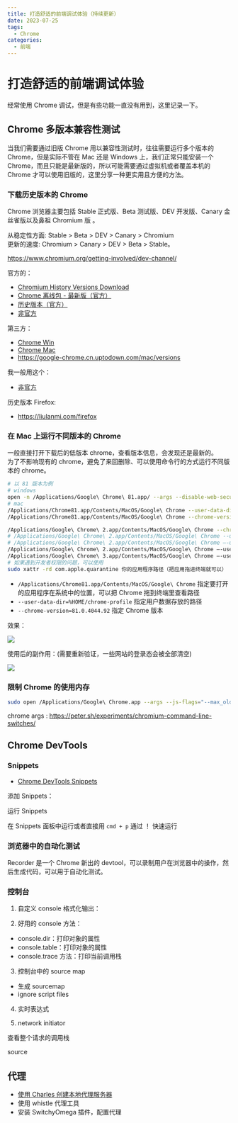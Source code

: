 ```yaml
---
title: 打造舒适的前端调试体验（持续更新）
date: 2023-07-25
tags:
  - Chrome
categories:
  - 前端
---
```


# 打造舒适的前端调试体验

经常使用 Chrome 调试，但是有些功能一直没有用到，这里记录一下。

## Chrome 多版本兼容性测试

当我们需要通过旧版 Chrome 用以兼容性测试时，往往需要运行多个版本的 Chrome，但是实际不管在 Mac 还是 Windows 上，我们正常只能安装一个 Chrome，而且只能是最新版的，所以可能需要通过虚拟机或者覆盖本机的 Chrome 才可以使用旧版的，这里分享一种更实用且方便的方法。

### 下载历史版本的 Chrome

Chrome 浏览器主要包括 Stable 正式版、Beta 测试版、DEV 开发版、Canary 金丝雀版以及鼻祖 Chromium 版 。

从稳定性方面: Stable > Beta > DEV > Canary > Chromium  
更新的速度: Chromium > Canary > DEV > Beta > Stable。

https://www.chromium.org/getting-involved/dev-channel/

官方的：

- [Chromium History Versions Download](https://vikyd.github.io/download-chromium-history-version/#/)
- [Chrome 离线包 - 最新版（官方）](https://www.google.com/intl/en/chrome/browser/desktop/index.html?standalone=1)
- [历史版本（官方）](https://commondatastorage.googleapis.com/chromium-browser-snapshots/index.html)
- [非官方](https://crportable.sourceforge.net/releases.html)

第三方：

- [Chrome Win](https://www.chromedownloads.net/chrome64win/)
- [Chrome Mac](https://www.chromedownloads.net/chrome64osx-stable/)
- https://google-chrome.cn.uptodown.com/mac/versions

我一般用这个：

- [非官方](https://www.slimjet.com/chrome/google-chrome-old-version.php)

历史版本 Firefox:

- https://liulanmi.com/firefox

### 在 Mac 上运行不同版本的 Chrome

一般直接打开下载后的低版本 chrome，查看版本信息，会发现还是最新的。  
为了不影响现有的 chrome，避免了来回删除、可以使用命令行的方式运行不同版本的 chrome。

```bash
# 以 81 版本为例
# windows
open -n /Applications/Google\ Chrome\ 81.app/ --args --disable-web-security --user-data-dir=/Users/xxx/Downloads/chrome81
# mac
/Applications/Chrome81.app/Contents/MacOS/Google\ Chrome --user-data-dir=$HOME/chrome-profile --chrome-version=81.0.4044.92
/Applications/Chrome81.app/Contents/MacOS/Google\ Chrome --chrome-version=81.0.4044.92

/Applications/Google\ Chrome\ 2.app/Contents/MacOS/Google\ Chrome --chrome-version=68.0.3440.106
# /Applications/Google\ Chrome\ 2.app/Contents/MacOS/Google\ Chrome --user-data-dir=$HOME/chrome-profile  --chrome-version=68.0.3440.106
# /Applications/Google\ Chrome\ 2.app/Contents/MacOS/Google\ Chrome —-user-data-dir="/Users/wangrongding/Library/Application Support/Google/Chrome2"  --chrome-version=68.0.3440.106
/Applications/Google\ Chrome\ 2.app/Contents/MacOS/Google\ Chrome —-user-data-dir="$HOME/Library/Application Support/Google/Chrome2"  --chrome-version=68.0.3440.106
/Applications/Google\ Chrome\ 3.app/Contents/MacOS/Google\ Chrome —-user-data-dir="$HOME/Library/Application Support/Google/Chrome3"  --chrome-version=65.0.3325.181
# 如果遇到开发者权限的问题，可以使用
sudo xattr -rd com.apple.quarantine 你的应用程序路径（把应用拖进终端就可以）
```

- `/Applications/Chrome81.app/Contents/MacOS/Google\ Chrome` 指定要打开的应用程序在系统中的位置，可以把 Chrome 拖到终端里查看路径
- `--user-data-dir=%HOME/chrome-profile` 指定用户数据存放的路径
- `--chrome-version=81.0.4044.92` 指定 Chrome 版本

效果：

![](https://assets.fedtop.com/picbed/202306272005125.png)

使用后的副作用：(需要重新验证，一些网站的登录态会被全部清空)

![](https://assets.fedtop.com/picbed/202306272006887.png)

### 限制 Chrome 的使用内存

```sh
sudo open /Applications/Google\ Chrome.app --args --js-flags="--max_old_space_size=512"
```

chrome args : https://peter.sh/experiments/chromium-command-line-switches/

## Chrome DevTools

### Snippets

- [Chrome DevTools Snippets](https://bgrins.github.io/devtools-snippets/)

添加 Snippets：

运行 Snippets

在 Snippets 面板中运行或者直接用 `cmd + p` 通过 ！ 快速运行

### 浏览器中的自动化测试

Recorder 是一个 Chrome 新出的 devtool，可以录制用户在浏览器中的操作，然后生成代码，可以用于自动化测试。

### 控制台

1. 自定义 console 格式化输出：

2. 好用的 console 方法：

- console.dir：打印对象的属性
- console.table：打印对象的属性
- console.trace 方法：打印当前调用栈

3. 控制台中的 source map

- 生成 sourcemap
- ignore script files

4. 实时表达式

5. network initiator

查看整个请求的调用栈

source

## 代理

- [使用 Charles 创建本地代理服务器](https://blog.csdn.net/huikaichedeyeren/article/details/124761008)
- 使用 whistle 代理工具
- 安装 SwitchyOmega 插件，配置代理
